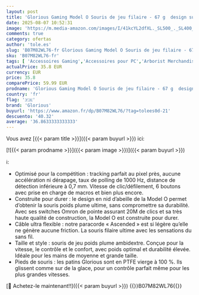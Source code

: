 ```yaml
---
layout: post
title: 'Glorious Gaming Model O Souris de jeu filaire - 67 g  design super léger en nid d’abeille  RGB  Capteur Pixart 3360  Switches Omron  Ambidextre - Noir brillant'
date: 2025-08-07 10:52:31
image: 'https://m.media-amazon.com/images/I/41kcYL2dfXL._SL500_._SL400_.jpg'
comments: true
category: ofertas
author: 'tole.es'
slug: 'B07M82WL76-fr Glorious Gaming Model O Souris de jeu filaire - 67 g...'
sku: 'B07M82WL76-fr'
tags: [ 'Accessoires Gaming','Accessoires pour PC','Arborist Merchandising Root','Custom Stores','Galaxus','Informatique','Jeux vidéo','PC Gaming','PC: Jeux et accessoires','Self Service','Souris gamer','Souris gaming pour PC','Special Features Stores','e82e115f-0286-40b1-a57b-b0cbf8a5fa5d_0','e82e115f-0286-40b1-a57b-b0cbf8a5fa5d_3701','f67d2112-1974-42c7-ab36-b80191a5a72f_0','f67d2112-1974-42c7-ab36-b80191a5a72f_6901','glorious','🇫🇷', ]
actualPrice: 35.8 EUR
currency: EUR
price: 35.8
comparePrice: 59.99 EUR
prodname: 'Glorious Gaming Model O Souris de jeu filaire - 67 g  design super léger en nid d’abeille  RGB  Capteur Pixart 3360  Switches Omron  Ambidextre - Noir brillant'
country: 'fr'
flag: '🇫🇷'
brand: 'Glorious'
buyurl: 'https://www.amazon.fr/dp/B07M82WL76/?tag=tolees0d-21'
descuento: '40.32'
average: '36.8633333333333'
---
```


Vous avez [{{< param title >}}]({{< param buyurl >}}) ici:

[![{{< param prodname >}}]({{< param image >}})]({{< param buyurl >}})

ℹ️:

- Optimisé pour la compétition : tracking parfait au pixel près, aucune accélération ni dérapage, taux de polling de 1000 Hz, distance de détection inférieure à 0,7 mm. Vitesse de clic/défilement, 6 boutons avec prise en charge de macros et bien plus encore.
- Construite pour durer : le design en nid d’abeille de la Model O permet d’obtenir la souris poids plume ultime, sans compromettre sa durabilité. Avec ses switches Omron de pointe assurant 20M de clics et sa très haute qualité de construction, la Model O est construite pour durer.
- Câble ultra flexible : notre paracorde « Ascended » est si légère qu’elle ne génère aucune friction. La souris filaire ultime avec les sensations du sans fil.
- Taille et style : souris de jeu poids plume ambidextre. Conçue pour la vitesse, le contrôle et le confort, avec poids optimal et durabilité élevée. Idéale pour les mains de moyenne et grande taille.
- Pieds de souris : les patins Glorious sont en PTFE vierge à 100 %. Ils glissent comme sur de la glace, pour un contrôle parfait même pour les plus grandes vitesses.

[🛒 Achetez-le maintenant!!]({{< param buyurl >}})
{{<world>}}B07M82WL76{{</world>}}
